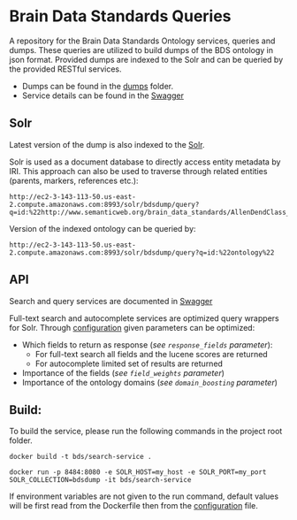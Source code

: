 # Brain Data Standards Queries
A repository for the Brain Data Standards Ontology services, queries and dumps. These queries are utilized to build dumps of the BDS ontology in json format. Provided dumps are indexed to the Solr and can be queried by the provided RESTful services.

* Dumps can be found in the [dumps](dumps) folder.
* Service details can be found in the [Swagger](ec2-3-143-113-50.us-east-2.compute.amazonaws.com:8484/bds)

## Solr

Latest version of the dump is also indexed to the [Solr](http://ec2-3-143-113-50.us-east-2.compute.amazonaws.com:8993/solr/#/bdsdump/query).

Solr is used as a document database to directly access entity metadata by IRI. This approach can also be used to traverse through related entities (parents, markers, references etc.): 

    http://ec2-3-143-113-50.us-east-2.compute.amazonaws.com:8993/solr/bdsdump/query?q=id:%22http://www.semanticweb.org/brain_data_standards/AllenDendClass_CS202002013_189%22

Version of the indexed ontology can be queried by:

    http://ec2-3-143-113-50.us-east-2.compute.amazonaws.com:8993/solr/bdsdump/query?q=id:%22ontology%22

## API

Search and query services are documented in [Swagger](ec2-3-143-113-50.us-east-2.compute.amazonaws.com:8484/bds)

Full-text search and autocomplete services are optimized query wrappers for Solr. Through [configuration](src/config/search_config.ini) given parameters can be optimized:

* Which fields to return as response (_see `response_fields` parameter_):
  * For full-text search all fields and the lucene scores are returned
  * For autocomplete limited set of results are returned
* Importance of the fields (_see `field_weights` parameter_)
* Importance of the ontology domains (_see `domain_boosting` parameter_)

## Build:

To build the service, please run the following commands in the project root folder. 

```
docker build -t bds/search-service .

docker run -p 8484:8080 -e SOLR_HOST=my_host -e SOLR_PORT=my_port SOLR_COLLECTION=bdsdump -it bds/search-service 
```

If environment variables are not given to the run command, default values will be first read from the Dockerfile then from the [configuration](src/config/search_config.ini) file.